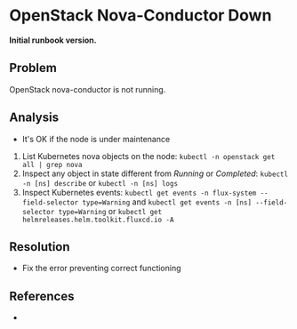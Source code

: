 # OpenStack Nova-Conductor Down

**Initial runbook version.**

## Problem

OpenStack nova-conductor is not running.

## Analysis

 * It's OK if the node is under maintenance

 1. List Kubernetes nova objects on the node: `kubectl -n openstack get all | grep nova`
 2. Inspect any object in state different from *Running* or *Completed*: `kubectl -n [ns] describe` or `kubectl -n [ns] logs`
 3. Inspect Kubernetes events: `kubectl get events -n flux-system --field-selector type=Warning` and `kubectl get events -n [ns] --field-selector type=Warning` or `kubectl get helmreleases.helm.toolkit.fluxcd.io -A`

## Resolution
 * Fix the error preventing correct functioning

## References
 * 

